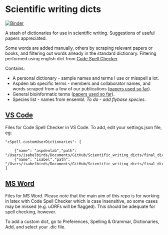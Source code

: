 # Scientific writing dicts

[![Binder](https://mybinder.org/badge_logo.svg)](https://mybinder.org/v2/gh/IsabelBirds/Scientific_writing_dicts/HEAD?urlpath=rstudio)

 A stash of dictionaries for use in scientific writing.
 Suggestions of useful papers appreciated.

Some words are added manually, others by scraping relevant papers or books, and filtering out words already in the standard dictionary.
Filtering performed using english dict from [Code Spell Checker](https://github.com/streetsidesoftware/cspell-dicts/blob/master/dictionaries/en_GB/src/wordsEnGb.txt).

Contains:

- A personal dictionary - sample names and terms I use or misspell a lot.
- Aspden lab specific terms - members and collaborator names, and words scraped from a few of our publications ([papers used so far](papers)).
- General bioinformatic terms ([papers used so far](papers)).
- Species list - names from ensembl. *To do - add flybase species*.


## [VS Code](final_dicts/VSCode)

Files for Code Spell Checker in VS Code. To add, edit your settings.json file, eg:

    "cSpell.customUserDictionaries": [
        
        {"name": "aspdenlab","path": "/Users/isabelbirds/Documents/GitHub/Scientific_writing_dicts/final_dicts/VSCode/Aspden_dict.txt},
        {"name": "isabel","path": "/Users/isabelbirds/Documents/GitHub/Scientific_writing_dicts/final_dict/VSCode/Isabel_personal_dict.txt"}
    ]

## [MS Word](final_dicts/MSWord)

Files for MS Word. Please note that the main aim of this repo is for working in latex with Code Spell Checker which is case insensitive, so some cases may be missed (e.g. uORFs will be flagged). This should be adequate for spell checking, however.

To add a custom dict, go to Preferences, Spelling & Grammar, Dictionaries, Add, and select your .dic file.

